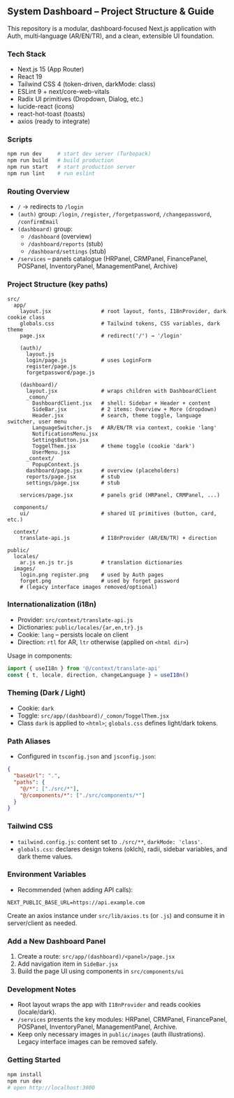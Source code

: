 ## System Dashboard – Project Structure & Guide

This repository is a modular, dashboard‑focused Next.js application with Auth, multi‑language (AR/EN/TR), and a clean, extensible UI foundation.

### Tech Stack
- Next.js 15 (App Router)
- React 19
- Tailwind CSS 4 (token-driven, darkMode: class)
- ESLint 9 + next/core-web-vitals
- Radix UI primitives (Dropdown, Dialog, etc.)
- lucide-react (icons)
- react-hot-toast (toasts)
- axios (ready to integrate)

### Scripts
```bash
npm run dev     # start dev server (Turbopack)
npm run build   # build production
npm run start   # start production server
npm run lint    # run eslint
```

### Routing Overview
- `/` → redirects to `/login`
- `(auth)` group: `/login`, `/register`, `/forgetpassword`, `/changepassword`, `/confirmEmail`
- `(dashboard)` group:
  - `/dashboard` (overview)
  - `/dashboard/reports` (stub)
  - `/dashboard/settings` (stub)
- `/services` – panels catalogue (HRPanel, CRMPanel, FinancePanel, POSPanel, InventoryPanel, ManagementPanel, Archive)

### Project Structure (key paths)
```
src/
  app/
    layout.jsx                # root layout, fonts, I18nProvider, dark cookie class
    globals.css               # Tailwind tokens, CSS variables, dark theme
    page.jsx                  # redirect('/') → '/login'

    (auth)/
      layout.js
      login/page.js           # uses LoginForm
      register/page.js
      forgetpassword/page.js

    (dashboard)/
      layout.jsx              # wraps children with DashboardClient
      _comon/
        DashboardClient.jsx   # shell: Sidebar + Header + content
        SideBar.jsx           # 2 items: Overview + More (dropdown)
        Header.jsx            # search, theme toggle, language switcher, user menu
        LanguageSwitcher.js   # AR/EN/TR via context, cookie 'lang'
        NotificationsMenu.jsx
        SettingsButton.jsx
        ToggelThem.jsx        # theme toggle (cookie 'dark')
        UserMenu.jsx
      _context/
        PopupContext.js
      dashboard/page.jsx      # overview (placeholders)
      reports/page.jsx        # stub
      settings/page.jsx       # stub

    services/page.jsx         # panels grid (HRPanel, CRMPanel, ...)

  components/
    ui/                       # shared UI primitives (button, card, etc.)

  context/
    translate-api.js          # I18nProvider (AR/EN/TR) + direction

public/
  locales/
    ar.js en.js tr.js         # translation dictionaries
  images/
    login.png register.png    # used by Auth pages
    forget.png                # used by forget password
    # (legacy interface images removed/optional)
```

### Internationalization (i18n)
- Provider: `src/context/translate-api.js`
- Dictionaries: `public/locales/{ar,en,tr}.js`
- Cookie: `lang` – persists locale on client
- Direction: `rtl` for AR, `ltr` otherwise (applied on `<html dir>`)

Usage in components:
```js
import { useI18n } from '@/context/translate-api'
const { t, locale, direction, changeLanguage } = useI18n()
```

### Theming (Dark / Light)
- Cookie: `dark`
- Toggle: `src/app/(dashboard)/_comon/ToggelThem.jsx`
- Class `dark` is applied to `<html>`; `globals.css` defines light/dark tokens.

### Path Aliases
- Configured in `tsconfig.json` and `jsconfig.json`:
```json
{
  "baseUrl": ".",
  "paths": {
    "@/*": ["./src/*"],
    "@/components/*": ["./src/components/*"]
  }
}
```

### Tailwind CSS
- `tailwind.config.js`: content set to `./src/**`, `darkMode: 'class'`.
- `globals.css`: declares design tokens (oklch), radii, sidebar variables, and dark theme values.

### Environment Variables
- Recommended (when adding API calls):
```
NEXT_PUBLIC_BASE_URL=https://api.example.com
```
Create an axios instance under `src/lib/axios.ts` (or `.js`) and consume it in server/client as needed.

### Add a New Dashboard Panel
1) Create a route: `src/app/(dashboard)/<panel>/page.jsx`
2) Add navigation item in `SideBar.jsx`
3) Build the page UI using components in `src/components/ui`

### Development Notes
- Root layout wraps the app with `I18nProvider` and reads cookies (locale/dark).
- `/services` presents the key modules: HRPanel, CRMPanel, FinancePanel, POSPanel, InventoryPanel, ManagementPanel, Archive.
- Keep only necessary images in `public/images` (auth illustrations). Legacy interface images can be removed safely.

### Getting Started
```bash
npm install
npm run dev
# open http://localhost:3000
```


